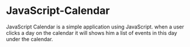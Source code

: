 # JavaScript-Calendar
JavaScript Calendar is a simple application using JavaScript. when a user clicks a day on the calendar it will shows him a list of events in this day under the calendar. 
